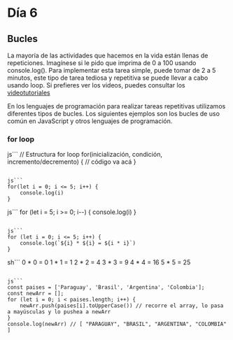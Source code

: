 # Día 6
## Bucles
La mayoría de las actividades que hacemos en la vida están llenas de repeticiones. Imagínese si le pido que imprima de 0 a 100 usando console.log(). Para implementar esta tarea simple, puede tomar de 2 a 5 minutos, este tipo de tarea tediosa y repetitiva se puede llevar a cabo usando loop. Si prefieres ver los videos, puedes consultar los [videotutoriales](https://www.youtube.com/channel/UCM4xOopkYiPwJqyKsSqL9mw)

En los lenguajes de programación para realizar tareas repetitivas utilizamos diferentes tipos de bucles. Los siguientes ejemplos son los bucles de uso común en JavaScript y otros lenguajes de programación.

### for loop

js```
// Estructura for loop
for(inicialización, condición, incremento/decremento) {
    // código va acá
}
```

js```
for(let i = 0; i <= 5; i++) {
    console.log(i)
}
```

js```
for (let i = 5; i >= 0; i--) {
    console.log(i)
}
```

js```
for (let i = 0; i <= 5; i++) {
    console.log(`${i} * ${i} = ${i * i}`)
}
```

sh```
0 * 0 = 0
1 * 1 = 1
2 * 2 = 4
3 * 3 = 9
4 * 4 = 16
5 * 5 = 25
```

js```
const paises = ['Paraguay', 'Brasil', 'Argentina', 'Colombia'];
const newArr = [];
for (let i = 0; i < paises.length; i++) {
    newArr.push(paises[i].toUpperCase()) // recorre el array, lo pasa a mayúsculas y lo pushea a newArr
}
console.log(newArr) // [ "PARAGUAY", "BRASIL", "ARGENTINA", "COLOMBIA" ]
```


